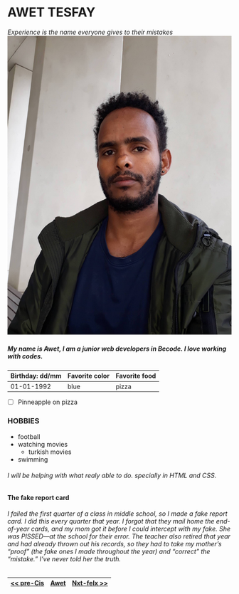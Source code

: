 # AWET TESFAY
*Experience is the name everyone gives to their mistakes*
![awet](Awet.jpg)
##### My name is Awet, I am a junior web developers in Becode. I love working with codes. 
| Birthday: dd/mm | Favorite color | Favorite food |
|-----------------|----------------|---------------|
| 01-01-1992 | blue | pizza |
-[ ] Pinneapple on pizza

### HOBBIES
* football
* watching movies
    * turkish movies
* swimming
###### I will be helping with what realy able to do. specially in HTML and CSS.
####  The fake report card 
###### I failed the first quarter of a class in middle school, so I made a fake report card. I did this every quarter that year. I forgot that they mail home the end-of-year cards, and my mom got it before I could intercept with my fake. She was PISSED—at the school for their error. The teacher also retired that year and had already thrown out his records, so they had to take my mother’s “proof” (the fake ones I made throughout the year) and “correct” the “mistake.” I’ve never told her the truth.
| [<< pre-Cis](https://github.com/Beardificent/markdown-challenge) | [Awet](https://github.com/awet100/markdown-challenges) | [Nxt-felx >> ](https://github.com/Akenaftw/markdown-challenge) |
|-----|-----|----|


